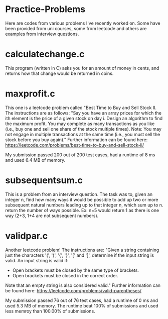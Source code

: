 # Practice-Problems

Here are codes from various problems I've recently worked on. Some have been provided from uni courses, some from leetcode and others are examples from interview questions.

# calculatechange.c 
This program (written in C) asks you for an amount of money in cents, and returns how that change would be returned in coins.

# maxprofit.c
This one is a leetcode problem called "Best Time to Buy and Sell Stock II. The instructions are as follows: "Say you have an array prices for which the ith element is the price of a given stock on day i. Design an algorithm to find the maximum profit. You may complete as many transactions as you like (i.e., buy one and sell one share of the stock multiple times). Note: You may not engage in multiple transactions at the same time (i.e., you must sell the stock before you buy again)." Further information can be found here: https://leetcode.com/problems/best-time-to-buy-and-sell-stock-ii/

My submission passed 200 out of 200 test cases, had a runtime of 8 ms and used 6.4 MB of memory. 

# subsequentsum.c
This is a problem from an interview question. The task was to, given an integer n, find how many ways it would be possible to add up two or more subsequent natural numbers leading up to that integer n, which sum up to n. return the number of ways possible.
Ex: n=5 would return 1 as there is one way (2+3, 1+4 are not subsequent numbers). 

# validpar.c
Another leetcode problem! The instructions are:
"Given a string containing just the characters '(', ')', '{', '}', '[' and ']', determine if the input string is valid. An input string is valid if:
- Open brackets must be closed by the same type of brackets.
- Open brackets must be closed in the correct order.

Note that an empty string is also considered valid." 
Further information can be found here: https://leetcode.com/problems/valid-parentheses/

My submission passed 76 out of 76 test cases, had a runtime of 0 ms and used 5.3 MB of memory. The runtime beat 100% of submissions and used less memroy than 100.00% of submissions. 
